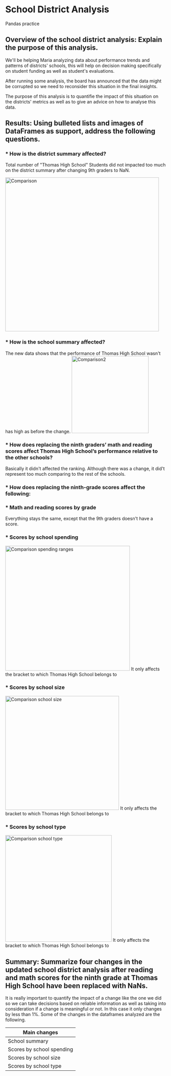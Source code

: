 # School District Analysis
Pandas practice


## Overview of the school district analysis: Explain the purpose of this analysis.

We'll be helping Maria analyzing data about performance trends and patterns of districts' schools, this will help on decision making specifically on student funding as well as student's evaluations.

After running some analysis, the board has announced that the data might be corrupted so we need to reconsider this situation in the final insights.

The purpose of this analysis is to quantifie the impact of this situation on the districts' metrics as well as to give an advice on how to analyse this data.

## Results: Using bulleted lists and images of DataFrames as support, address the following questions.


### * How is the district summary affected?
Total number of "Thomas High School" Students did not impacted too much on the district summary after changing 9th graders to NaN.


<img width="481" alt="Comparison" src="https://user-images.githubusercontent.com/31755703/151741443-ef3aaa98-c2ff-4fb5-8e6a-53c15cafe027.png">


### * How is the school summary affected?
The new data shows that the performance of Thomas High School wasn't has high as before the change.
<img width="241" alt="Comparison2" src="https://user-images.githubusercontent.com/31755703/151744960-c3988c8b-bf24-4206-b6fd-5896f47d8bd9.png">


### * How does replacing the ninth graders’ math and reading scores affect Thomas High School’s performance relative to the other schools?
Basically it didn't affected the ranking. Although there was a change, it did't represent too much comparing to the rest of the schools.

### * How does replacing the ninth-grade scores affect the following:
### * Math and reading scores by grade
Everything stays the same, except that the 9th graders doesn't have a score.

### * Scores by school spending
<img width="390" alt="Comparison spending ranges" src="https://user-images.githubusercontent.com/31755703/151745223-f40809d7-e261-4d2b-bc07-ea8817b54926.png">
It only affects the bracket to which Thomas High School belongs to

### * Scores by school size
<img width="356" alt="Comparison school size" src="https://user-images.githubusercontent.com/31755703/151745251-96ce734f-27fd-41f5-a385-b7efcc2dd0e2.png">
It only affects the bracket to which Thomas High School belongs to


### * Scores by school type

<img width="333" alt="Comparison school type" src="https://user-images.githubusercontent.com/31755703/151745255-8d7e4ce8-d5c2-495f-b66e-beae61786421.png">
It only affects the bracket to which Thomas High School belongs to



## Summary: Summarize four changes in the updated school district analysis after reading and math scores for the ninth grade at Thomas High School have been replaced with NaNs.

It is really important to quantify the impact of a change like the one we did so we can take decisions based on reliable information as well as taking into consideration if a change is meaningful or not. In this case it only changes by less than 1%. Some of the changes in the dataframes analyzed are the following.

| Main changes  |
| ------------- |
| School summary|
| Scores by school spending |
| Scores by school size |
| Scores by school type |


